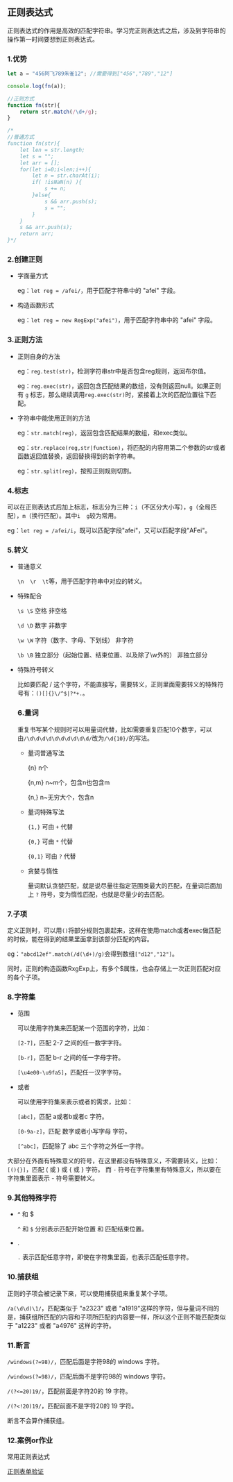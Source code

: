 ## 正则表达式

正则表达式的作用是高效的匹配字符串。学习完正则表达式之后，涉及到字符串的操作第一时间要想到正则表达式。

### 1.优势

```js
let a = "456阿飞789朱雀12"; //需要得到["456","789","12"]

console.log(fn(a));

//正则方式
function fn(str){
	return str.match(/\d+/g);
}

/*
//普通方式
function fn(str){
	let len = str.length;
	let s = "";
	let arr = [];
	for(let i=0;i<len;i++){
		let n = str.charAt(i);
		if( !isNaN(n) ){
			s += n;
		}else{
			s && arr.push(s);
			s = "";
		}
	}
	s && arr.push(s);
	return arr;
}*/
```

### 2.创建正则

- 字面量方式

  eg：`let reg = /afei/`，用于匹配字符串中的 "afei" 字段。

- 构造函数形式

  eg：`let reg = new RegExp("afei")`，用于匹配字符串中的 "afei" 字段。

### 3.正则方法

- 正则自身的方法

  eg：`reg.test(str)`，检测字符串str中是否包含reg规则，返回布尔值。

  eg：`reg.exec(str)`，返回包含匹配结果的数组，没有则返回null。如果正则有 `g` 标志，那么继续调用`reg.exec(str)`时，紧接着上次的匹配位置往下匹配。

- 字符串中能使用正则的方法

  eg：`str.match(reg)`，返回包含匹配结果的数组，和exec类似。

  eg：`str.replace(reg,str|function)`，将匹配的内容用第二个参数的str或者函数返回值替换，返回替换得到的新字符串。

  eg：`str.split(reg)`，按照正则规则切割。

### 4.标志

可以在正则表达式后加上标志，标志分为三种：`i`（不区分大小写），`g`（全局匹配），`m`（换行匹配）。其中`i  g`较为常用。

eg：`let reg = /afei/i`，既可以匹配字段"afei"，又可以匹配字段"AFei"。

### 5.转义

- 普通意义

  `\n  \r  \t`等，用于匹配字符串中对应的转义。

- 特殊配合

  `\s \S` 空格     非空格

  `\d \D` 数字     非数字

  `\w \W` 字符（数字、字母、下划线）  非字符

  `\b \B` 独立部分（起始位置、结束位置、以及除了\w外的）  非独立部分

- 特殊符号转义

  比如要匹配 / 这个字符，不能直接写，需要转义，正则里面需要转义的特殊符号有：`()[]{}\/^$|?*+.`。

  ### 6.量词

  重复书写某个规则时可以用量词代替，比如需要重复匹配10个数字，可以由`/\d\d\d\d\d\d\d\d\d\d/`改为`/\d{10}/`的写法。

  - 量词普通写法

    {n}  n个

    {n,m}  n~m个，包含n也包含m

    {n,}   n~无穷大个，包含n

  - 量词特殊写法

    `{1,}`  可由 `+` 代替

    `{0,}`  可由 `*` 代替

    `{0,1}`  可由 `?` 代替

  - 贪婪与惰性

    量词默认贪婪匹配，就是说尽量往指定范围类最大的匹配，在量词后面加上 `?` 符号，变为惰性匹配，也就是尽量少的去匹配。

### 7.子项

定义正则时，可以用`()`将部分规则包裹起来，这样在使用match或者exec做匹配的时候，能在得到的结果里面拿到该部分匹配的内容。

eg：`"abcd12ef".match(/d(\d+)/g)`会得到数组`["d12","12"]`。

同时，正则的构造函数RxgExp上，有多个$属性，也会存储上一次正则匹配对应的各个子项。

### 8.字符集

- 范围

  可以使用字符集来匹配某一个范围的字符，比如：

  `[2-7]`，匹配 2-7 之间的任一数字字符。

  `[b-r]`，匹配 b-r 之间的任一字母字符。

  `[\u4e00-\u9fa5]`，匹配任一汉字字符。

- 或者

  可以使用字符集来表示或者的需求，比如：

  `[abc]`，匹配 a或者b或者c 字符。

  `[0-9a-z]`，匹配 数字或者小写字母 字符。

  `[^abc]`，匹配除了 abc 三个字符之外任一字符。

大部分在外面有特殊意义的符号，在这里都没有特殊意义，不需要转义，比如：`[(){}]`，匹配  ( 或 )  或   {  或   }  字符。 而 `-` 符号在字符集里有特殊意义，所以要在字符集里面表示 - 符号需要转义。

### 9.其他特殊字符

- ^ 和 $

  `^` 和 `$` 分别表示匹配开始位置 和 匹配结束位置。

- .

  `.` 表示匹配任意字符，即使在字符集里面，也表示匹配任意字符。

### 10.捕获组

正则的子项会被记录下来，可以使用捕获组来重复某个子项。

`/a(\d\d)\1/`，匹配类似于 "a2323" 或者 "a1919"这样的字符，但与量词不同的是，捕获组所匹配的内容和子项所匹配的内容要一样，所以这个正则不能匹配类似于 "a1223" 或者 "a4976" 这样的字符。

### 11.断言

`/windows(?=98)/`，匹配后面是字符98的  windows  字符。

`/windows(?=98)/`，匹配后面不是字符98的  windows  字符。

`/(?<=20)19/`，匹配前面是字符20的  19  字符。

`/(?<!20)19/`，匹配前面不是字符20的  19  字符。

断言不会算作捕获组。

### 12.案例or作业

常用正则表达式

[正则表单验证](https://afeifeifei.github.io/class-demo/js-demo/2-x-02/%E6%AD%A3%E5%88%99%E8%A1%A8%E5%8D%95%E9%AA%8C%E8%AF%81.html)